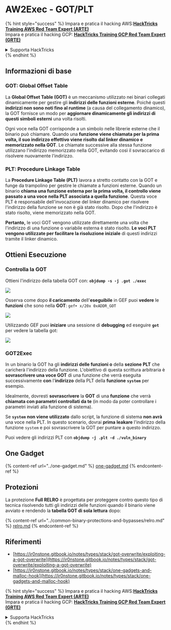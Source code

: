 # AW2Exec - GOT/PLT

{% hint style="success" %}
Impara e pratica il hacking AWS:<img src="/.gitbook/assets/arte.png" alt="" data-size="line">[**HackTricks Training AWS Red Team Expert (ARTE)**](https://training.hacktricks.xyz/courses/arte)<img src="/.gitbook/assets/arte.png" alt="" data-size="line">\
Impara e pratica il hacking GCP: <img src="/.gitbook/assets/grte.png" alt="" data-size="line">[**HackTricks Training GCP Red Team Expert (GRTE)**<img src="/.gitbook/assets/grte.png" alt="" data-size="line">](https://training.hacktricks.xyz/courses/grte)

<details>

<summary>Supporta HackTricks</summary>

* Controlla i [**piani di abbonamento**](https://github.com/sponsors/carlospolop)!
* **Unisciti al** 💬 [**gruppo Discord**](https://discord.gg/hRep4RUj7f) o al [**gruppo telegram**](https://t.me/peass) o **seguici** su **Twitter** 🐦 [**@hacktricks\_live**](https://twitter.com/hacktricks\_live)**.**
* **Condividi trucchi di hacking inviando PR ai** [**HackTricks**](https://github.com/carlospolop/hacktricks) e [**HackTricks Cloud**](https://github.com/carlospolop/hacktricks-cloud) repos su github.

</details>
{% endhint %}

## **Informazioni di base**

### **GOT: Global Offset Table**

La **Global Offset Table (GOT)** è un meccanismo utilizzato nei binari collegati dinamicamente per gestire gli **indirizzi delle funzioni esterne**. Poiché questi **indirizzi non sono noti fino al runtime** (a causa del collegamento dinamico), la GOT fornisce un modo per **aggiornare dinamicamente gli indirizzi di questi simboli esterni** una volta risolti.

Ogni voce nella GOT corrisponde a un simbolo nelle librerie esterne che il binario può chiamare. Quando una **funzione viene chiamata per la prima volta, il suo indirizzo effettivo viene risolto dal linker dinamico e memorizzato nella GOT**. Le chiamate successive alla stessa funzione utilizzano l'indirizzo memorizzato nella GOT, evitando così il sovraccarico di risolvere nuovamente l'indirizzo.

### **PLT: Procedure Linkage Table**

La **Procedure Linkage Table (PLT)** lavora a stretto contatto con la GOT e funge da trampolino per gestire le chiamate a funzioni esterne. Quando un binario **chiama una funzione esterna per la prima volta, il controllo viene passato a una voce nella PLT associata a quella funzione**. Questa voce PLT è responsabile dell'invocazione del linker dinamico per risolvere l'indirizzo della funzione se non è già stato risolto. Dopo che l'indirizzo è stato risolto, viene memorizzato nella GOT.

**Pertanto,** le voci GOT vengono utilizzate direttamente una volta che l'indirizzo di una funzione o variabile esterna è stato risolto. **Le voci PLT vengono utilizzate per facilitare la risoluzione iniziale** di questi indirizzi tramite il linker dinamico.

## Ottieni Esecuzione

### Controlla la GOT

Ottieni l'indirizzo della tabella GOT con: **`objdump -s -j .got ./exec`**

![](<../../../.gitbook/assets/image (619).png>)

Osserva come dopo **il caricamento** dell'**eseguibile** in GEF puoi **vedere** le **funzioni** che sono nella **GOT**: `gef➤ x/20x 0xADDR_GOT`

![](<../../../.gitbook/assets/image (620) (1) (1) (1) (1) (1) (1) (1) (1) (1) (1) (1) (1) (1) (1) (1) (1) (1) (1) (1) (1) (1) (1) (1) (1) (1) (1) (1) (1) (1) (1) (1) (1) (1) (1) (1) (1) (1) (1) (1) (5).png>)

Utilizzando GEF puoi **iniziare** una sessione di **debugging** ed eseguire **`got`** per vedere la tabella got:

![](<../../../.gitbook/assets/image (621).png>)

### GOT2Exec

In un binario la GOT ha gli **indirizzi delle funzioni o** della **sezione PLT** che caricherà l'indirizzo della funzione. L'obiettivo di questa scrittura arbitraria è **sovrascrivere una voce GOT** di una funzione che verrà eseguita successivamente **con** l'**indirizzo** della PLT della **funzione** **`system`** per esempio.

Idealmente, dovresti **sovrascrivere** la **GOT** di una **funzione** che verrà **chiamata con parametri controllati da te** (in modo da poter controllare i parametri inviati alla funzione di sistema).

Se **`system`** **non viene utilizzato** dallo script, la funzione di sistema **non avrà** una voce nella PLT. In questo scenario, dovrai **prima** **leakare** l'indirizzo della funzione `system` e poi sovrascrivere la GOT per puntare a questo indirizzo.

Puoi vedere gli indirizzi PLT con **`objdump -j .plt -d ./vuln_binary`**

## **One Gadget**

{% content-ref url="../one-gadget.md" %}
[one-gadget.md](../one-gadget.md)
{% endcontent-ref %}

## **Protezioni**

La protezione **Full RELRO** è progettata per proteggere contro questo tipo di tecnica risolvendo tutti gli indirizzi delle funzioni quando il binario viene avviato e rendendo la **tabella GOT di sola lettura** dopo:

{% content-ref url="../common-binary-protections-and-bypasses/relro.md" %}
[relro.md](../common-binary-protections-and-bypasses/relro.md)
{% endcontent-ref %}

## Riferimenti

* [https://ir0nstone.gitbook.io/notes/types/stack/got-overwrite/exploiting-a-got-overwrite](https://ir0nstone.gitbook.io/notes/types/stack/got-overwrite/exploiting-a-got-overwrite)
* [https://ir0nstone.gitbook.io/notes/types/stack/one-gadgets-and-malloc-hook](https://ir0nstone.gitbook.io/notes/types/stack/one-gadgets-and-malloc-hook)

{% hint style="success" %}
Impara e pratica il hacking AWS:<img src="/.gitbook/assets/arte.png" alt="" data-size="line">[**HackTricks Training AWS Red Team Expert (ARTE)**](https://training.hacktricks.xyz/courses/arte)<img src="/.gitbook/assets/arte.png" alt="" data-size="line">\
Impara e pratica il hacking GCP: <img src="/.gitbook/assets/grte.png" alt="" data-size="line">[**HackTricks Training GCP Red Team Expert (GRTE)**<img src="/.gitbook/assets/grte.png" alt="" data-size="line">](https://training.hacktricks.xyz/courses/grte)

<details>

<summary>Supporta HackTricks</summary>

* Controlla i [**piani di abbonamento**](https://github.com/sponsors/carlospolop)!
* **Unisciti al** 💬 [**gruppo Discord**](https://discord.gg/hRep4RUj7f) o al [**gruppo telegram**](https://t.me/peass) o **seguici** su **Twitter** 🐦 [**@hacktricks\_live**](https://twitter.com/hacktricks\_live)**.**
* **Condividi trucchi di hacking inviando PR ai** [**HackTricks**](https://github.com/carlospolop/hacktricks) e [**HackTricks Cloud**](https://github.com/carlospolop/hacktricks-cloud) repos su github.

</details>
{% endhint %}
